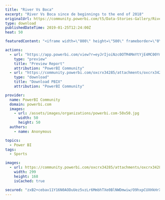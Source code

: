 ```yaml
---
title: "River Vs Boca"
excerpt: "River Vs Boca since de beginnings to the end of 2018"
originalUrl: https://community.powerbi.com/t5/Data-Stories-Gallery/River-Vs-Boca/m-p/609606
type: download
publishedDateTime: 2019-01-25T12:24:00Z
heat: 50

featuredContent: "<iframe width=\"800\" height=\"500\" frameborder=\"0\" src=\"https://app.powerbi.com/view?r=eyJrIjoiNzc0OTM4MmYtYjE4MC00YmI5LTg4MGMtNTI2NTZhNTE2NTdmIiwidCI6ImY3NzY1ZjZjLWM5YzEtNGNlNy05NWM3LTIwMzZkZDg4ZGVlMSIsImMiOjR9\"></iframe>"

actions:
  - url: "https://app.powerbi.com/view?r=eyJrIjoiNzc0OTM4MmYtYjE4MC00YmI5LTg4MGMtNTI2NTZhNTE2NTdmIiwidCI6ImY3NzY1ZjZjLWM5YzEtNGNlNy05NWM3LTIwMzZkZDg4ZGVlMSIsImMiOjR9"
    type: "preview"
    title: "Preview Report"
    attribution: "PowerBI Community"
  - url: "https://community.powerbi.com/oxcrx34285/attachments/oxcrx34285/DataStoriesGallery/2457/2/Comparativa%20River%20Vs%20Boca.pbix"
    type: "download"
    title: "Download PBIX"
    attribution: "PowerBI Community"

provider:
  name: PowerBI Community
  domain: powerbi.com
  images:
    - url: /assets/images/organizations/powerbi.com-50x50.jpg
      width: 50
      height: 50
  authors:
    - name: Anonymous

topics:
  - Power BI
tags:
  - Sports

images:
  - url: https://community.powerbi.com/oxcrx34285/attachments/oxcrx34285/DataStoriesGallery/2457/1/images.jpg
    width: 299
    height: 168
    isCached: true

secured: "zxB2+cebav11Y16N0AODuUez5vzLr6MmbhTXe0BlNWDmwiw/O9hxpCUXHkHrXwE69d9WS47QBiwhNgRAyYzd1SkBmO5YFu0RVw8n4kFtuSnQ9cGMLs42qjXqZnrZxDDXxsp05YvqOCe8FT+HsdCb55tDeNJl3jOA5kDAR8EPGmzWnrQYSdkSqn93BafbX53q+GUXYf5/Kew1+dqzsNxfgcO5H3Q8cxdWD4lX7nMUsqYg6BvGuymLlFu7sIaK/PZeY9f9hX+l58rt5ToLM9R3XXY4HEqhgS+B9nt+GbBzDE5JmGoBzb7fe34a8FTvT1C5NeO0BLHWYjcvdMa7+Vimyr1WwLIXSgv+zKDXh6gBqyYt06VprJODv3ZiRMM8kbEBNuLt8UEAIt0YkMR0jRbFIg==;c8saNSqqfstYaYdsdcix9Q=="
---
```


